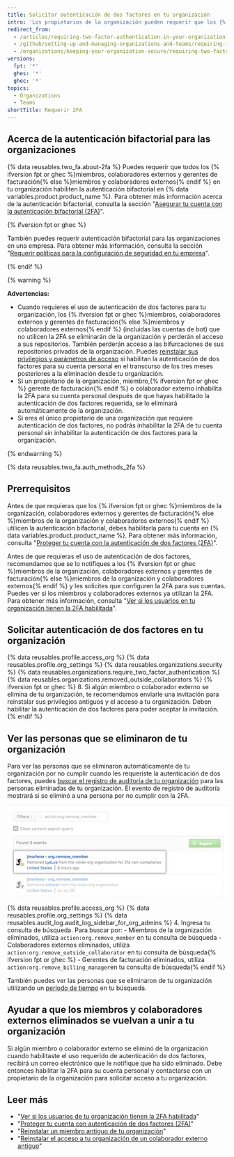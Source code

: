 ```yaml
---
title: Solicitar autenticación de dos factores en tu organización
intro: 'Los propietarios de la organización pueden requerir que los {% ifversion fpt or ghec %}miembros de la organización, colaboradores externos y gerentes de facturación{% else %}miembros de la organización y colaboradores externos{% endif %} habiliten la autenticación de dos factores para sus cuentas personales, lo que hace que sea más complicado para los actores maliciosos acceder a los repositorios y parámetros de una organización.'
redirect_from:
  - /articles/requiring-two-factor-authentication-in-your-organization
  - /github/setting-up-and-managing-organizations-and-teams/requiring-two-factor-authentication-in-your-organization
  - /organizations/keeping-your-organization-secure/requiring-two-factor-authentication-in-your-organization
versions:
  fpt: '*'
  ghes: '*'
  ghec: '*'
topics:
  - Organizations
  - Teams
shortTitle: Requerir 2FA
---
```


## Acerca de la autenticación bifactorial para las organizaciones

{% data reusables.two_fa.about-2fa %} Puedes requerir que todos los {% ifversion fpt or ghec %}miembros, colaboradores externos y gerentes de facturación{% else %}miembros y colaboradores externos{% endif %} en tu organización habiliten la autenticación bifactorial en {% data variables.product.product_name %}. Para obtener más información acerca de la autenticación bifactorial, consulta la sección "[Asegurar tu cuenta con la autenticación bifactorial (2FA)](/github/authenticating-to-github/securing-your-account-with-two-factor-authentication-2fa)".

{% ifversion fpt or ghec %}

También puedes requerir autenticación bifactorial para las organizaciones en una empresa. Para obtener más información, consulta la sección "[Requerir políticas para la configuración de seguridad en tu empresa](/admin/policies/enforcing-policies-for-your-enterprise/enforcing-policies-for-security-settings-in-your-enterprise)".

{% endif %}

{% warning %}

**Advertencias:**

- Cuando requieres el uso de autenticación de dos factores para tu organización, los {% ifversion fpt or ghec %}miembros, colaboradores externos y gerentes de facturación{% else %}miembros y colaboradores externos{% endif %} (incluidas las cuentas de bot) que no utilicen la 2FA se eliminarán de la organización y perderán el acceso a sus repositorios. También perderán acceso a las bifurcaciones de sus repositorios privados de la organización. Puedes [reinstalar sus privilegios y parámetros de acceso](/articles/reinstating-a-former-member-of-your-organization) si habilitan la autenticación de dos factores para su cuenta personal en el transcurso de los tres meses posteriores a la eliminación desde tu organización.
- Si un propietario de la organización, miembro,{% ifversion fpt or ghec %} gerente de facturación{% endif %} o colaborador externo inhabilita la 2FA para su cuenta personal después de que hayas habilitado la autenticación de dos factores requerida, se lo eliminará automáticamente de la organización.
- Si eres el único propietario de una organización que requiere autenticación de dos factores, no podrás inhabilitar la 2FA de tu cuenta personal sin inhabilitar la autenticación de dos factores para la organización.

{% endwarning %}

{% data reusables.two_fa.auth_methods_2fa %}

## Prerrequisitos

Antes de que requieras que los {% ifversion fpt or ghec %}miembros de la organización, colaboradores externos y gerentes de facturación{% else %}miembros de la organización y colaboradores externos{% endif %} utilicen la autenticación bifactorial, debes habilitarla para tu cuenta en {% data variables.product.product_name %}. Para obtener más información, consulta "[Proteger tu cuenta con la autenticación de dos factores (2FA)](/github/authenticating-to-github/securing-your-account-with-two-factor-authentication-2fa)".

Antes de que requieras el uso de autenticación de dos factores, recomendamos que se lo notifiques a los {% ifversion fpt or ghec %}miembros de la organización, colaboradores externos y gerentes de facturación{% else %}miembros de la organización y colaboradores externos{% endif %} y les solicites que configuren la 2FA para sus cuentas. Puedes ver si los miembros y colaboradores externos ya utilizan la 2FA. Para obtener más información, consulta "[Ver si los usuarios en tu organización tienen la 2FA habilitada](/organizations/keeping-your-organization-secure/viewing-whether-users-in-your-organization-have-2fa-enabled)".

## Solicitar autenticación de dos factores en tu organización

{% data reusables.profile.access_org %}
{% data reusables.profile.org_settings %}
{% data reusables.organizations.security %}
{% data reusables.organizations.require_two_factor_authentication %}
{% data reusables.organizations.removed_outside_collaborators %}
{% ifversion fpt or ghec %}
8. Si algún miembro o colaborador externo se elimina de tu organización, te recomendamos enviarle una invitación para reinstalar sus privilegios antiguos y el acceso a tu organización. Deben habilitar la autenticación de dos factores para poder aceptar la invitación.
{% endif %}

## Ver las personas que se eliminaron de tu organización

Para ver las personas que se eliminaron automáticamente de tu organización por no cumplir cuando les requeriste la autenticación de dos factores, puedes [buscar el registro de auditoría de tu organización](/organizations/keeping-your-organization-secure/reviewing-the-audit-log-for-your-organization#accessing-the-audit-log) para las personas eliminadas de tu organización. El evento de registro de auditoría mostrará si se eliminó a una persona por no cumplir con la 2FA.

![Evento de registro de auditoría que muestra un usuario eliminado por no cumplir con la 2FA](/assets/images/help/2fa/2fa_noncompliance_audit_log_search.png)

{% data reusables.profile.access_org %}
{% data reusables.profile.org_settings %}
{% data reusables.audit_log.audit_log_sidebar_for_org_admins %}
4. Ingresa tu consulta de búsqueda. Para buscar por:
    - Miembros de la organización eliminados, utiliza `action:org.remove_member` en tu consulta de búsqueda
    - Colaboradores externos eliminados, utiliza `action:org.remove_outside_collaborator` en tu consulta de búsqueda{% ifversion fpt or ghec %}
    - Gerentes de facturación eliminados, utiliza `action:org.remove_billing_manager`en tu consulta de búsqueda{% endif %}

 También puedes ver las personas que se eliminaron de tu organización utilizando un [período de tiempo](/articles/reviewing-the-audit-log-for-your-organization/#search-based-on-time-of-action) en tu búsqueda.

## Ayudar a que los miembros y colaboradores externos eliminados se vuelvan a unir a tu organización

Si algún miembro o colaborador externo se eliminó de la organización cuando habilitaste el uso requerido de autenticación de dos factores, recibirá un correo electrónico que le notifique que ha sido eliminado. Debe entonces habilitar la 2FA para su cuenta personal y contactarse con un propietario de la organización para solicitar acceso a tu organización.

## Leer más

- "[Ver si los usuarios de tu organización tienen la 2FA habilitada](/articles/viewing-whether-users-in-your-organization-have-2fa-enabled)"
- "[Proteger tu cuenta con autenticación de dos factores (2FA)](/articles/securing-your-account-with-two-factor-authentication-2fa)"
- "[Reinstalar un miembro antiguo de tu organización](/articles/reinstating-a-former-member-of-your-organization)"
- "[Reinstalar el acceso a tu organización de un colaborador externo antiguo](/articles/reinstating-a-former-outside-collaborator-s-access-to-your-organization)"
